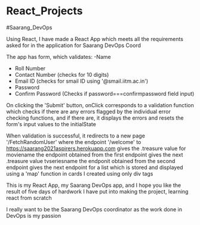 # React_Projects

#Saarang_DevOps

Using React, I have made a React App which meets all the requirements asked for in the application for Saarang DevOps Coord

The app has form, which validates:
-Name
- Roll Number
- Contact Number (checks for 10 digits) 
- Email ID (checks for smail ID using '@smail.iitm.ac.in')
- Password
- Confirm Password (Checks if password===confirmpassword field input)

On clicking the 'Submit' button, onClick corresponds to a  validation function which checks if there are any errors flagged by the individual error checking functions, and if there are, it displays the errors and resets the form's input values to the initialState

When validation is successful, it redirects to a new page '/FetchRandomUser' where the endpoint '/welcome' to https://saarang2021aspirers.herokuapp.com gives the .treasure value for moviename
the endpoint obtained from the first endpoint gives the next .treasure value tvseriesname
the endponit obtained from the second endpoint gives the next endpoint for a list which is stored and displayed using a 'map' function in cards I created using only div tags

This is my React App, my Saarang DevOps app, and I hope you like the result of five days of hardwork I have put into making the project, learning react from scratch

I really want to be the Saarang DevOps coordinator as the work done in DevOps is my passion